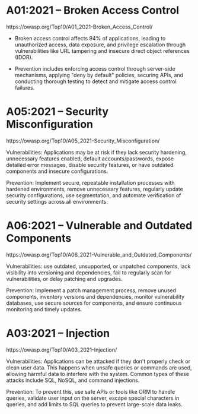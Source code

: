 <h1>A01:2021 – Broken Access Control</h1>
https://owasp.org/Top10/A01_2021-Broken_Access_Control/

- Broken access control affects 94% of applications, leading to unauthorized access, data exposure, and privilege escalation through vulnerabilities like URL tampering and insecure direct object references (IDOR).

- Prevention includes enforcing access control through server-side mechanisms, applying "deny by default" policies, securing APIs, and conducting thorough testing to detect and mitigate access control failures.

<h1>A05:2021 – Security Misconfiguration</h1>
https://owasp.org/Top10/A05_2021-Security_Misconfiguration/

Vulnerabilities: Applications may be at risk if they lack security hardening,  unnecessary features enabled, default accounts/passwords, expose detailed error messages, disable security features, or have outdated components and insecure configurations.

Prevention: Implement secure, repeatable installation processes with hardened environments, remove unnecessary features, regularly update security configurations, use segmentation, and automate verification of security settings across all environments.  

<h1>A06:2021 – Vulnerable and Outdated Components</h1>
https://owasp.org/Top10/A06_2021-Vulnerable_and_Outdated_Components/

Vulnerabilities: use outdated, unsupported, or unpatched components, lack visibility into versioning and dependencies, fail to regularly scan for vulnerabilities, or delay patching and upgrades.

Prevention: Implement a patch management process, remove unused components, inventory versions and dependencies, monitor vulnerability databases, use secure sources for components, and ensure continuous monitoring and timely updates.

<h1>A03:2021 – Injection</h1>
https://owasp.org/Top10/A03_2021-Injection/

Vulnerabilities: Applications can be attacked if they don't properly check or clean user data. This happens when unsafe queries or commands are used, allowing harmful data to interfere with the system. Common types of these attacks include SQL, NoSQL, and command injections.

Prevention: To prevent this, use safe APIs or tools like ORM to handle queries, validate user input on the server, escape special characters in queries, and add limits to SQL queries to prevent large-scale data leaks.
